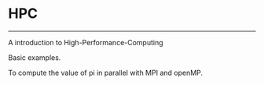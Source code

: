 # HPC
--------------------------
  A introduction to High-Performance-Computing
  
  Basic examples.
  
  To compute the value of pi in parallel with MPI and openMP.
